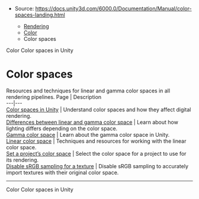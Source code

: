 * Source: https://docs.unity3d.com/6000.0/Documentation/Manual/color-spaces-landing.html

  * [Rendering](https://docs.unity3d.com/6000.0/Documentation/Manual/rendering-and-post-processing.html)
  * [Color](https://docs.unity3d.com/6000.0/Documentation/Manual/graphics-color.html)
  * Color spaces


[](https://docs.unity3d.com/6000.0/Documentation/Manual/graphics-color.html)
Color
[](https://docs.unity3d.com/6000.0/Documentation/Manual/color-spaces.html)
Color spaces in Unity
# Color spaces
Resources and techniques for linear and gamma color spaces in all rendering pipelines.
Page | Description  
---|---  
[Color spaces in Unity](https://docs.unity3d.com/6000.0/Documentation/Manual/color-spaces.html) | Understand color spaces and how they affect digital rendering.  
[Differences between linear and gamma color space](https://docs.unity3d.com/6000.0/Documentation/Manual/differences-linear-gamma-color-space.html) | Learn about how lighting differs depending on the color space.  
[Gamma color space](https://docs.unity3d.com/6000.0/Documentation/Manual/gamma-color-space.html) | Learn about the gamma color space in Unity.  
[Linear color space](https://docs.unity3d.com/6000.0/Documentation/Manual/linear-color-space-landing.html) | Techniques and resources for working with the linear color space.  
[Set a project’s color space](https://docs.unity3d.com/6000.0/Documentation/Manual/set-project-color-space.html) | Select the color space for a project to use for its rendering.  
[Disable sRGB sampling for a texture](https://docs.unity3d.com/6000.0/Documentation/Manual/disable-srgb-sampling-textures.html) | Disable sRGB sampling to accurately import textures with their original color space.  
* * *
[](https://docs.unity3d.com/6000.0/Documentation/Manual/graphics-color.html)
Color
[](https://docs.unity3d.com/6000.0/Documentation/Manual/color-spaces.html)
Color spaces in Unity
